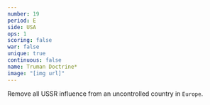 ```yaml
---
number: 19
period: E
side: USA
ops: 1
scoring: false
war: false
unique: true
continuous: false
name: Truman Doctrine*
image: "[img url]"
---
```

Remove all USSR influence from an uncontrolled country in `Europe`.
